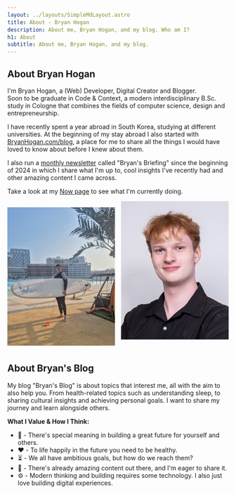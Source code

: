 ```yaml
---
layout: ../layouts/SimpleMdLayout.astro
title: About - Bryan Hogan
description: About me, Bryan Hogan, and my blog. Who am I?
h1: About
subtitle: About me, Bryan Hogan, and my blog.
---
```


<h2 class="text-align-center">About Bryan Hogan</h2>

I'm Bryan Hogan, a (Web) Developer, Digital Creator and Blogger.  
Soon to be graduate in Code & Context, a modern interdisciplinary B.Sc. study in Cologne that combines the fields of computer science, design and entrepreneurship.

I have recently spent a year abroad in South Korea, studying at different universities. At the beginning of my stay abroad I also started with [BryanHogan.com/blog](/blog), a place for me to share all the things I would have loved to know about before I knew about them.

I also run a [monthly newsletter](/follow) called "Bryan's Briefing" since the beginning of 2024 in which I share what I'm up to, cool insights I've recently had and other amazing content I came across.

Take a look at my [Now page](/now) to see what I'm currently doing.

<div style="column-count: 2;">

![Text here](../assets/images/Bryan-Hogan-Surfing-Standing.png)

![Text here](../assets/images/B-BryanHogan.png)

</div>

<h2 class="text-align-center">About Bryan's Blog</h2>

My blog "Bryan's Blog" is about topics that interest me, all with the aim to also help you. From health-related topics such as understanding sleep, to sharing cultural insights and achieving personal goals. I want to share my journey and learn alongside others.

**What I Value & How I Think:**

- 🌱 - There's special meaning in building a great future for yourself and others.
- ❤️ - To life happily in the future you need to be healthy.
- ⏳ - We all have ambitious goals, but how do we reach them?
- 📣 - There's already amazing content out there, and I'm eager to share it.
- ⚙️ - Modern thinking and building requires some technology. I also just love building digital experiences.

